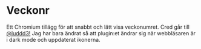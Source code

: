 # Veckonr
Ett Chromium tillägg för att snabbt och lätt visa veckonumret. Cred går till [@luddd3!](https://github.com/luddd3) Jag har bara ändrat så att plugin:et ändrar sig när webbläsaren är i dark mode och uppdaterat ikonerna.
